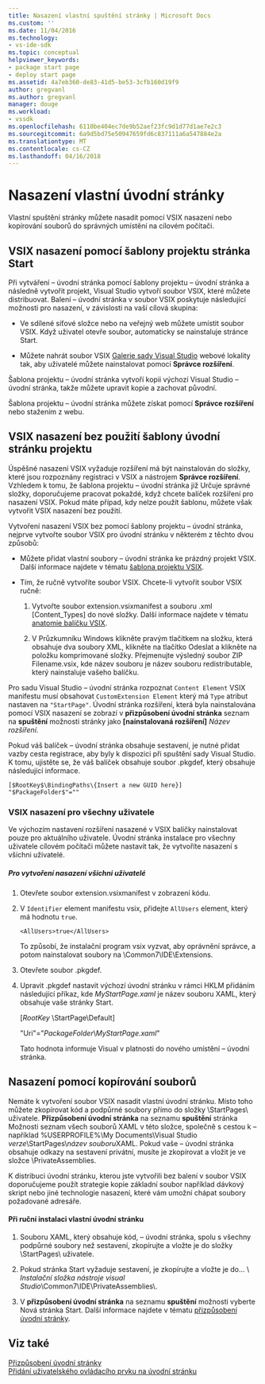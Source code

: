 ```yaml
---
title: Nasazení vlastní spuštění stránky | Microsoft Docs
ms.custom: ''
ms.date: 11/04/2016
ms.technology:
- vs-ide-sdk
ms.topic: conceptual
helpviewer_keywords:
- package start page
- deploy start page
ms.assetid: 4a7eb360-de83-41d5-be53-3cfb160d19f9
author: gregvanl
ms.author: gregvanl
manager: douge
ms.workload:
- vssdk
ms.openlocfilehash: 6110be404ec7de9b52aef23fc9d1d77d1ae7e2c3
ms.sourcegitcommit: 6a9d5bd75e50947659fd6c837111a6a547884e2a
ms.translationtype: MT
ms.contentlocale: cs-CZ
ms.lasthandoff: 04/16/2018
---
```

# <a name="deploying-custom-start-pages"></a>Nasazení vlastní úvodní stránky
Vlastní spuštění stránky můžete nasadit pomocí VSIX nasazení nebo kopírování souborů do správných umístění na cílovém počítači.  
  
## <a name="vsix-deployment-by-using-the-start-page-project-template"></a>VSIX nasazení pomocí šablony projektu stránka Start  
 Při vytváření – úvodní stránka pomocí šablony projektu – úvodní stránka a následně vytvořit projekt, Visual Studio vytvoří soubor VSIX, které můžete distribuovat. Balení – úvodní stránka v soubor VSIX poskytuje následující možnosti pro nasazení, v závislosti na vaší cílová skupina:  
  
-   Ve sdílené síťové složce nebo na veřejný web můžete umístit soubor VSIX. Když uživatel otevře soubor, automaticky se nainstaluje stránce Start.  
  
-   Můžete nahrát soubor VSIX [Galerie sady Visual Studio](http://go.microsoft.com/fwlink/?LinkID=123847) webové lokality tak, aby uživatelé můžete nainstalovat pomocí **Správce rozšíření**.  
  
 Šablona projektu – úvodní stránka vytvoří kopii výchozí Visual Studio – úvodní stránka, takže můžete upravit kopie a zachovat původní.  
  
 Šablona projektu – úvodní stránka můžete získat pomocí **Správce rozšíření** nebo stažením z webu.  
  
## <a name="vsix-deployment-without-using-the-start-page-project-template"></a>VSIX nasazení bez použití šablony úvodní stránku projektu  
 Úspěšné nasazení VSIX vyžaduje rozšíření má být nainstalován do složky, které jsou rozpoznány registraci v VSIX a nástrojem **Správce rozšíření**. Vzhledem k tomu, že šablona projektu – úvodní stránka již Určuje správné složky, doporučujeme pracovat pokaždé, když chcete balíček rozšíření pro nasazení VSIX. Pokud máte případ, kdy nelze použít šablonu, můžete však vytvořit VSIX nasazení bez použití.  
  
 Vytvoření nasazení VSIX bez pomocí šablony projektu – úvodní stránka, nejprve vytvořte soubor VSIX pro úvodní stránku v některém z těchto dvou způsobů:  
  
-   Můžete přidat vlastní soubory – úvodní stránka ke prázdný projekt VSIX. Další informace najdete v tématu [šablona projektu VSIX](../extensibility/vsix-project-template.md).  
  
-   Tím, že ručně vytvoříte soubor VSIX. Chcete-li vytvořit soubor VSIX ručně:  
    
    1.  Vytvořte soubor extension.vsixmanifest a souboru .xml [Content_Types] do nové složky. Další informace najdete v tématu [anatomie balíčku VSIX](/visualstudio/extensibility/anatomy-of-a-vsix-package).  
  
    2.  V Průzkumníku Windows klikněte pravým tlačítkem na složku, která obsahuje dva soubory XML, klikněte na tlačítko Odeslat a klikněte na položku komprimované složky. Přejmenujte výsledný soubor ZIP Filename.vsix, kde název souboru je název souboru redistributable, který nainstaluje vašeho balíčku.  
  
 Pro sadu Visual Studio – úvodní stránka rozpoznat `Content Element` VSIX manifestu musí obsahovat `CustomExtension Element` který má `Type` atribut nastaven na `"StartPage"`. Úvodní stránka rozšíření, která byla nainstalována pomocí VSIX nasazení se zobrazí v **přizpůsobení úvodní stránka** seznam na **spuštění** možnosti stránky jako **[nainstalovaná rozšíření]** *Název rozšíření*.  
  
 Pokud váš balíček – úvodní stránka obsahuje sestavení, je nutné přidat vazby cesta registrace, aby byly k dispozici při spuštění sady Visual Studio. K tomu, ujistěte se, že váš balíček obsahuje soubor .pkgdef, který obsahuje následující informace.  
  
```  
[$RootKey$\BindingPaths\{Insert a new GUID here}]  
"$PackageFolder$"=""  
```  
  
### <a name="vsix-deployment-for-all-users"></a>VSIX nasazení pro všechny uživatele  
 Ve výchozím nastavení rozšíření nasazené v VSIX balíčky nainstalovat pouze pro aktuálního uživatele. Úvodní stránka instalace pro všechny uživatele cílovém počítači můžete nastavit tak, že vytvoříte nasazení s všichni uživatelé.  
  
##### <a name="to-create-an-all-users-deployment"></a>Pro vytvoření nasazení všichni uživatelé  
  
1.  Otevřete soubor extension.vsixmanifest v zobrazení kódu.  
  
2.  V `Identifier` element manifestu vsix, přidejte `AllUsers` element, který má hodnotu `true`.  
  
    ```  
    <AllUsers>true</AllUsers>  
    ```  
  
     To způsobí, že instalační program vsix vyzvat, aby oprávnění správce, a potom nainstalovat soubory na \Common7\IDE\Extensions.  
  
3.  Otevřete soubor .pkgdef.  
  
4.  Upravit .pkgdef nastavit výchozí úvodní stránku v rámci HKLM přidáním následující příkaz, kde *MyStartPage.xaml* je název souboru XAML, který obsahuje vaše stránky Start.  
  
     [$RootKey$ \StartPage\Default]  
  
     "Uri"="$PackageFolder$\\*MyStartPage.xaml*"  
  
     Tato hodnota informuje Visual v platnosti do nového umístění – úvodní stránka.  
  
## <a name="file-copy-deployment"></a>Nasazení pomocí kopírování souborů  
 Nemáte k vytvoření soubor VSIX nasadit vlastní úvodní stránku. Místo toho můžete zkopírovat kód a podpůrné soubory přímo do složky \StartPages\ uživatele. **Přizpůsobení úvodní stránka** na seznamu **spuštění** stránka Možnosti seznam všech souborů XAML v této složce, společně s cestou k – například %USERPROFILE%\My Documents\Visual Studio  *verze*\StartPages\\*název souboru*XAML. Pokud vaše – úvodní stránka obsahuje odkazy na sestavení privátní, musíte je zkopírovat a vložit je ve složce \PrivateAssemblies\.  
  
 K distribuci úvodní stránku, kterou jste vytvořili bez balení v soubor VSIX doporučujeme použít strategie kopie základní soubor například dávkový skript nebo jiné technologie nasazení, které vám umožní chápat soubory požadované adresáře.  
  
#### <a name="to-manually-install-a-custom-start-page"></a>Při ruční instalaci vlastní úvodní stránku  
  
1.  Souboru XAML, který obsahuje kód, – úvodní stránka, spolu s všechny podpůrné soubory než sestavení, zkopírujte a vložte je do složky \StartPages\ uživatele.  
  
2.  Pokud stránka Start vyžaduje sestavení, je zkopírujte a vložte je do... \\ *Instalační složka nástroje visual Studio*\Common7\IDE\PrivateAssemblies\\.  
  
3.  V **přizpůsobení úvodní stránka** na seznamu **spuštění** možnosti vyberte Nová stránka Start. Další informace najdete v tématu [přizpůsobení úvodní stránky](../ide/customizing-the-start-page-for-visual-studio.md).  
  
## <a name="see-also"></a>Viz také  
 [Přizpůsobení úvodní stránky](../ide/customizing-the-start-page-for-visual-studio.md)   
 [Přidání uživatelského ovládacího prvku na úvodní stránku](../extensibility/adding-user-control-to-the-start-page.md)